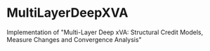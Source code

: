 # MultiLayerDeepXVA
Implementation of "Multi-Layer Deep xVA: Structural Credit Models, Measure Changes and Convergence Analysis"
